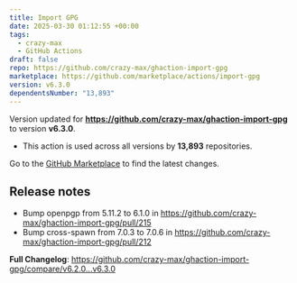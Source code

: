 ```yaml
---
title: Import GPG
date: 2025-03-30 01:12:55 +00:00
tags:
  - crazy-max
  - GitHub Actions
draft: false
repo: https://github.com/crazy-max/ghaction-import-gpg
marketplace: https://github.com/marketplace/actions/import-gpg
version: v6.3.0
dependentsNumber: "13,893"
---
```



Version updated for **https://github.com/crazy-max/ghaction-import-gpg** to version **v6.3.0**.
- This action is used across all versions by **13,893** repositories.

Go to the [GitHub Marketplace](https://github.com/marketplace/actions/import-gpg) to find the latest changes.

## Release notes

* Bump openpgp from 5.11.2 to 6.1.0 in https://github.com/crazy-max/ghaction-import-gpg/pull/215
* Bump cross-spawn from 7.0.3 to 7.0.6 in https://github.com/crazy-max/ghaction-import-gpg/pull/212

**Full Changelog**: https://github.com/crazy-max/ghaction-import-gpg/compare/v6.2.0...v6.3.0

